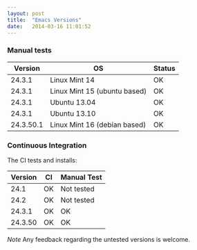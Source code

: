 ```yaml
---
layout: post
title:  "Emacs Versions"
date:   2014-03-16 11:01:52
---
```


### Manual tests

Version   | OS                           | Status
----------|------------------------------|---------
24.3.1    | Linux Mint 14                | OK
24.3.1    | Linux Mint 15 (ubuntu based) | OK
24.3.1    | Ubuntu 13.04                 | OK
24.3.1    | Ubuntu 13.10                 | OK
24.3.50.1 | Linux Mint 16 (debian based) | OK


### Continuous Integration

The CI tests and installs:

Version | CI | Manual Test
--------|----|--------
24.1    | OK | Not tested
24.2    | OK | Not tested
24.3.1  | OK | OK
24.3.50 | OK | OK


*Note* Any feedback regarding the untested versions is welcome.
